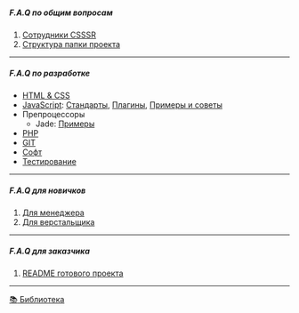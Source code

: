 ##### F.A.Q по общим вопросам

1. [Сотрудники CSSSR](https://github.com/CSSSR/presidium/wiki/)
2. [Структура папки проекта](https://github.com/CSSSR/presidium/wiki/Структура-папки-проекта)


***

##### F.A.Q по разработке
* [HTML & CSS](https://github.com/CSSSR/sputnik/wiki/html-&-css)
* [JavaScript](https://github.com/CSSSR/sputnik/wiki/js): [Стандарты](https://github.com/CSSSR/sputnik/wiki/JS-Code-Style), [Плагины](https://github.com/CSSSR/sputnik/wiki/JS-Plugins), [Примеры и советы](https://github.com/CSSSR/sputnik/wiki/Примеры-и-советы)
* Препроцессоры
  * Jade: [Примеры](https://github.com/CSSSR/sputnik/wiki/Jade-Примеры)
* [PHP](https://github.com/CSSSR/sputnik/wiki/php)
* [GIT](https://github.com/CSSSR/sputnik/wiki/git)
* [Софт](https://github.com/CSSSR/sputnik/wiki/Софт)
* [Тестирование](https://github.com/CSSSR/sputnik/wiki/test)


***

##### F.A.Q для новичков
1. [Для менеджера](https://github.com/CSSSR/sputnik/wiki/manager)
2. [Для верстальщика](https://github.com/CSSSR/sputnik/wiki/coder)


***

##### F.A.Q для заказчика
1. [README готового проекта](https://github.com/CSSSR/sputnik/wiki/README-готового-проекта)


***
[:books:  Библиотека](https://github.com/CSSSR/sputnik/wiki/Библиотека)

